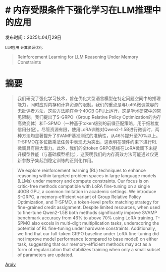 # # 内存受限条件下强化学习在LLM推理中的应用

发布时间：2025年04月29日

`LLM应用` `计算资源优化`

> Reinforcement Learning for LLM Reasoning Under Memory Constraints

# 摘要

> 我们研究了强化学习技术，旨在优化大型语言模型在特定问题空间中的推理能力，同时应对内存和计算资源的限制。我们的重点是与LoRA微调兼容的无批评者方法，这些方法能在单个40GB GPU上运行，这是学术研究中的常见限制。我们提出了S-GRPO（Group Relative Policy Optimization的内存高效变体）和T-SPMO（一种基于token级别的前缀匹配策略，用于细粒度信用分配）。尽管资源有限，使用LoRA训练对Qwen2-1.5B进行微调时，两种方法均显著提升了SVAMP基准测试的准确性，从46%提升至70%以上。T-SPMO在多位数乘法任务中表现尤为突出，这表明在硬件约束下进行RL微调具有巨大潜力。此外，我们的全token GRPO基线在LoRA微调下未提升模型性能（与基础模型相比），这表明我们的内存高效方法可能通过仅更新参数子集起到稳定训练的正则化作用。

> We explore reinforcement learning (RL) techniques to enhance reasoning within targeted problem spaces in large language models (LLMs) under memory and compute constraints. Our focus is on critic-free methods compatible with LoRA fine-tuning on a single 40GB GPU, a common limitation in academic settings. We introduce S-GRPO, a memory-efficient variant of Group Relative Policy Optimization, and T-SPMO, a token-level prefix matching strategy for fine-grained credit assignment. Despite limited resources, when used to fine-tune Qwen2-1.5B both methods significantly improve SVAMP benchmark accuracy from 46% to above 70% using LoRA training. T-SPMO also excels in multi-digit multiplication tasks, underscoring the potential of RL fine-tuning under hardware constraints. Additionally, we find that our full-token GRPO baseline under LoRA fine-tuning did not improve model performance (compared to base model) on either task, suggesting that our memory-efficient methods may act as a form of regularization that stabilizes training when only a small subset of parameters are updated.

[Arxiv](https://arxiv.org/abs/2504.20834)